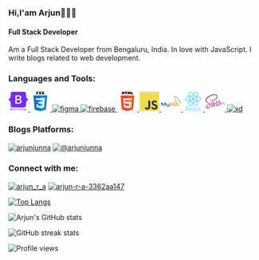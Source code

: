### Hi,I'am Arjun👋🧑‍💻
#### Full Stack Developer
Am a Full Stack Developer from Bengaluru, India.
In love with JavaScript. 
I write blogs related to web development.

<h3 align="left">Languages and Tools:</h3>
<p align="left"> <a href="https://getbootstrap.com" target="_blank"> <img src="https://raw.githubusercontent.com/devicons/devicon/master/icons/bootstrap/bootstrap-plain-wordmark.svg" alt="bootstrap" width="40" height="40"/> </a> <a href="https://www.w3schools.com/css/" target="_blank"> <img src="https://raw.githubusercontent.com/devicons/devicon/master/icons/css3/css3-original-wordmark.svg" alt="css3" width="40" height="40"/> </a> <a href="https://www.figma.com/" target="_blank"> <img src="https://www.vectorlogo.zone/logos/figma/figma-icon.svg" alt="figma" width="40" height="40"/> </a> <a href="https://firebase.google.com/" target="_blank"> <img src="https://www.vectorlogo.zone/logos/firebase/firebase-icon.svg" alt="firebase" width="40" height="40"/> </a> <a href="https://www.w3.org/html/" target="_blank"> <img src="https://raw.githubusercontent.com/devicons/devicon/master/icons/html5/html5-original-wordmark.svg" alt="html5" width="40" height="40"/> </a> <a href="https://developer.mozilla.org/en-US/docs/Web/JavaScript" target="_blank"> <img src="https://raw.githubusercontent.com/devicons/devicon/master/icons/javascript/javascript-original.svg" alt="javascript" width="40" height="40"/> </a> <a href="https://www.mysql.com/" target="_blank"> <img src="https://raw.githubusercontent.com/devicons/devicon/master/icons/mysql/mysql-original-wordmark.svg" alt="mysql" width="40" height="40"/> </a> <a href="https://reactjs.org/" target="_blank"> <img src="https://raw.githubusercontent.com/devicons/devicon/master/icons/react/react-original-wordmark.svg" alt="react" width="40" height="40"/> </a> <a href="https://sass-lang.com" target="_blank"> <img src="https://raw.githubusercontent.com/devicons/devicon/master/icons/sass/sass-original.svg" alt="sass" width="40" height="40"/> </a> <a href="https://www.adobe.com/products/xd.html" target="_blank"> <img src="https://cdn.worldvectorlogo.com/logos/adobe-xd.svg" alt="xd" width="40" height="40"/> </a> </p>

### Blogs Platforms:
<!-- BLOG-POST-LIST:START -->
<a href="https://dev.to/arjunjunna" target="blank"><img align="center" src="https://cdn.jsdelivr.net/npm/simple-icons@3.0.1/icons/dev-dot-to.svg" alt="arjunjunna" height="30" width="40" /></a>
<a href="https://medium.com/@arjunjunna" target="blank"><img align="center" src="https://raw.githubusercontent.com/rahuldkjain/github-profile-readme-generator/master/src/images/icons/Social/medium.svg" alt="@arjunjunna" height="30" width="40" /></a>
<!-- BLOG-POST-LIST:END -->

<h3 align="left">Connect with me:</h3>
<p align="left">

<a href="https://twitter.com/arjun_r_a" target="blank"><img align="center" src="https://raw.githubusercontent.com/rahuldkjain/github-profile-readme-generator/master/src/images/icons/Social/twitter.svg" alt="arjun_r_a" height="30" width="40" /></a>
<a href="https://linkedin.com/in/arjun-r-a-3362aa147" target="blank"><img align="center" src="https://raw.githubusercontent.com/rahuldkjain/github-profile-readme-generator/master/src/images/icons/Social/linked-in-alt.svg" alt="arjun-r-a-3362aa147" height="30" width="40" /></a>

</p>

[![Top Langs](https://github-readme-stats.vercel.app/api/top-langs/?username=arjunjunna&theme=great-gatsby&show_icons=true)](https://github.com/anuraghazra/github-readme-stats)

![Arjun's GitHub stats](https://github-readme-stats.vercel.app/api?username=arjunjunna&theme=great-gatsby&show_icons=true)  

![GitHub streak stats](https://github-readme-streak-stats.herokuapp.com/?user=arjunjunna&theme=great-gatsby&show_icons=true)  

![Profile views](https://gpvc.arturio.dev/arjunjunna)  




